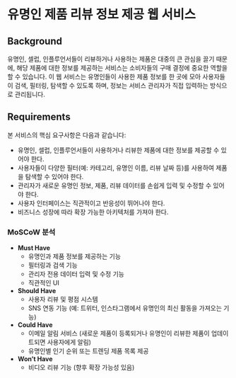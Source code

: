 # 유명인 제품 리뷰 정보 제공 웹 서비스

## Background

유명인, 셀럽, 인플루언서들이 리뷰하거나 사용하는 제품은 대중의 큰 관심을 끌기 때문에, 해당 제품에 대한 정보를 제공하는 서비스는 소비자들의 구매 결정에 중요한 역할을 할 수 있습니다. 이 웹 서비스는 유명인들이 사용한 제품 정보를 한 곳에 모아 사용자들이 검색, 필터링, 탐색할 수 있도록 하며, 정보는 서비스 관리자가 직접 입력하는 방식으로 관리됩니다.

## Requirements

본 서비스의 핵심 요구사항은 다음과 같습니다:

- 유명인, 셀럽, 인플루언서들이 사용하거나 리뷰한 제품에 대한 정보를 제공할 수 있어야 한다.
- 사용자들이 다양한 필터(예: 카테고리, 유명인 이름, 리뷰 날짜 등)를 사용하여 제품을 탐색할 수 있어야 한다.
- 관리자가 새로운 유명인 정보, 제품, 리뷰 데이터를 손쉽게 입력 및 수정할 수 있어야 한다.
- 사용자 인터페이스는 직관적이고 반응성이 뛰어나야 한다.
- 비즈니스 성장에 따라 확장 가능한 아키텍처를 가져야 한다.

### MoSCoW 분석

- **Must Have**
    - 유명인과 제품 정보를 제공하는 기능
    - 필터링과 검색 기능
    - 관리자 전용 데이터 입력 및 수정 기능
    - 직관적인 UI
- **Should Have**
    - 사용자 리뷰 및 평점 시스템
    - SNS 연동 기능 (예: 트위터, 인스타그램에서 유명인의 최신 활동을 가져오는 기능)
- **Could Have**
    - 이메일 알림 서비스 (새로운 제품이 등록되거나 유명인이 리뷰한 제품이 업데이트되면 사용자에게 알림)
    - 유명인별 인기 순위 또는 트렌딩 제품 목록 제공
- **Won’t Have**
    - 비디오 리뷰 기능 (향후 확장 가능성 있음)